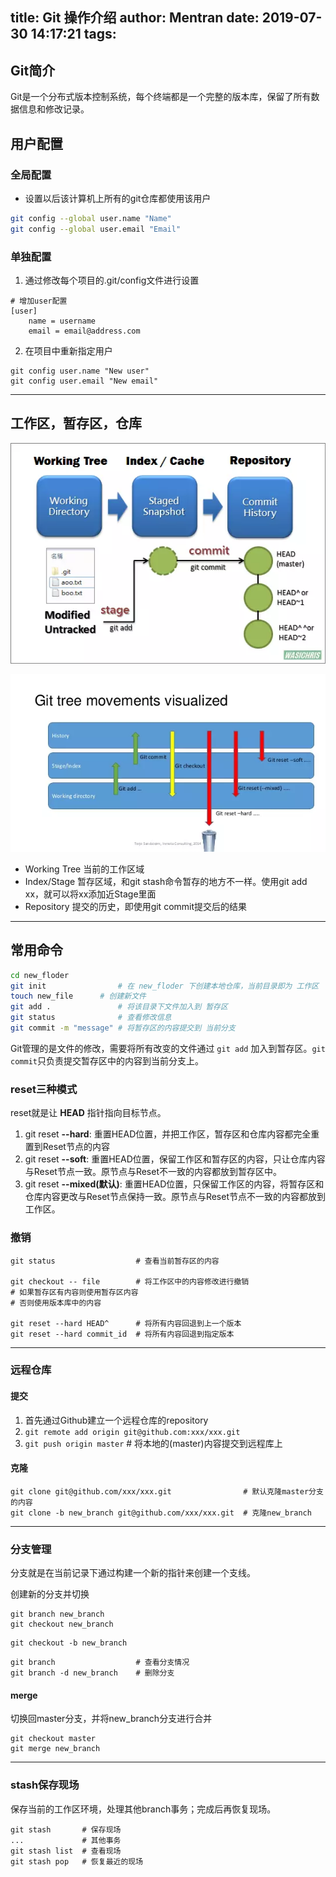 title: Git 操作介绍
author: Mentran
date: 2019-07-30 14:17:21
tags:
---
## Git简介
Git是一个分布式版本控制系统，每个终端都是一个完整的版本库，保留了所有数据信息和修改记录。

## 用户配置
### 全局配置
* 设置以后该计算机上所有的git仓库都使用该用户
```bash
git config --global user.name "Name"
git config --global user.email "Email"
```
### 单独配置
1. 通过修改每个项目的.git/config文件进行设置
```
# 增加user配置
[user]
    name = username
    email = email@address.com
```
2. 在项目中重新指定用户
```
git config user.name "New user"
git config user.email "New email"
```
***
## 工作区，暂存区，仓库
<!-- more -->
![upload successful](/images/pasted-0.png)

![upload successful](/images/pasted-1.png)

* Working Tree 当前的工作区域
* Index/Stage 暂存区域，和git stash命令暂存的地方不一样。使用git add xx，就可以将xx添加近Stage里面
* Repository 提交的历史，即使用git commit提交后的结果
***

## 常用命令
```bash 
cd new_floder
git init                # 在 new_floder 下创建本地仓库，当前目录即为 工作区
touch new_file      # 创建新文件
git add .               # 将该目录下文件加入到 暂存区
git status              # 查看修改信息
git commit -m "message" # 将暂存区的内容提交到 当前分支
```
Git管理的是文件的修改，需要将所有改变的文件通过 `git add` 加入到暂存区。`git commit`只负责提交暂存区中的内容到当前分支上。


### reset三种模式
reset就是让 **HEAD** 指针指向目标节点。
1. git reset **--hard**: 重置HEAD位置，并把工作区，暂存区和仓库内容都完全重置到Reset节点的内容
2. git reset **--soft**: 重置HEAD位置，保留工作区和暂存区的内容，只让仓库内容与Reset节点一致。原节点与Reset不一致的内容都放到暂存区中。
3. git reset **--mixed(默认)**: 重置HEAD位置，只保留工作区的内容，将暂存区和仓库内容更改与Reset节点保持一致。原节点与Reset节点不一致的内容都放到工作区。

### 撤销
```
git status                  # 查看当前暂存区的内容

git checkout -- file        # 将工作区中的内容修改进行撤销
# 如果暂存区有内容则使用暂存区内容
# 否则使用版本库中的内容

git reset --hard HEAD^      # 将所有内容回退到上一个版本
git reset --hard commit_id  # 将所有内容回退到指定版本
```
***
### 远程仓库
#### 提交
1. 首先通过Github建立一个远程仓库的repository
2. `git remote add origin git@github.com:xxx/xxx.git`
3. `git push origin master` # 将本地的(master)内容提交到远程库上

#### 克隆
```
git clone git@github.com/xxx/xxx.git                # 默认克隆master分支的内容
git clone -b new_branch git@github.com/xxx/xxx.git  # 克隆new_branch
```
***
### 分支管理
分支就是在当前记录下通过构建一个新的指针来创建一个支线。

创建新的分支并切换
```
git branch new_branch
git checkout new_branch
```

```
git checkout -b new_branch
```

```
git branch                  # 查看分支情况
git branch -d new_branch    # 删除分支
```

#### merge
切换回master分支，并将new_branch分支进行合并
```
git checkout master
git merge new_branch
```
***
### stash保存现场
保存当前的工作区环境，处理其他branch事务；完成后再恢复现场。
```
git stash       # 保存现场
...             # 其他事务
git stash list  # 查看现场
git stash pop   # 恢复最近的现场
```